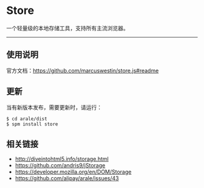
# Store

一个轻量级的本地存储工具，支持所有主流浏览器。

---


## 使用说明

官方文档：<https://github.com/marcuswestin/store.js#readme>


## 更新

当有新版本发布，需要更新时，请运行：

```
$ cd arale/dist
$ spm install store
```


## 相关链接

 - http://diveintohtml5.info/storage.html
 - https://github.com/andris9/jStorage
 - https://developer.mozilla.org/en/DOM/Storage
 - https://github.com/alipay/arale/issues/43
